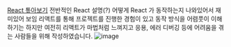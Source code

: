 [React 톺아보기](https://goidle.github.io/react/in-depth-react-preview/)
전반적인 React 설명(?) 어떻게 React 가 동작하는지 나와있어서 재미있어 보임
리액트를 통해 프로젝트를 진행한 경험이 있고 동작 방식을 어렴풋이 이해하기는 하지만 여전히 리액트가 마법처럼 느껴지고 응용, 에러 디버깅 등에 어려움을 겪는 사람들을 위해 작성하였습니다.
![image](https://goidle.github.io/static/felog-f24356c48475809626ea0c2ac67855c6.png)
